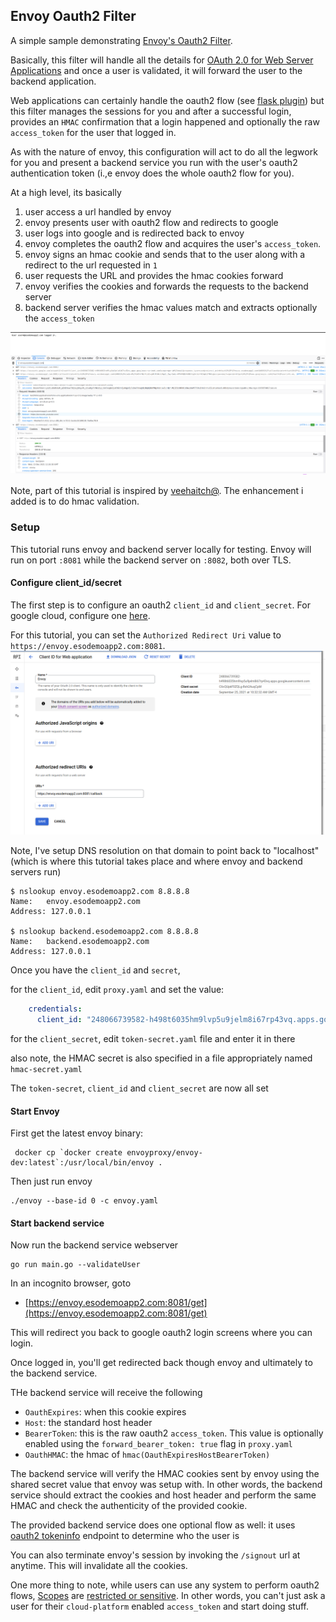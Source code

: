 ## Envoy Oauth2 Filter

A simple sample demonstrating [Envoy's Oauth2 Filter](https://www.envoyproxy.io/docs/envoy/latest/configuration/http/http_filters/oauth2_filter).

Basically, this filter will handle all the details for [OAuth 2.0 for Web Server Applications](https://developers.google.com/identity/protocols/oauth2/web-server) and once a user is validated, it will forward the user to the backend application.

Web applications can certainly handle the oauth2 flow (see [flask plugin](https://flask-oauthlib.readthedocs.io/en/latest/oauth2.html)) but this filter manages the sessions for you and after a successful login, provides an `HMAC` confirmation that a login happened and optionally the raw `access_token` for the user that logged in.

As with the nature of envoy, this configuration will act to do all the legwork for you and present a backend service you run with the user's oauth2 authentication token (i.,e envoy does the whole oauth2 flow for you).

At a high level, its basically

1. user access a url handled by envoy
2. envoy presents user with oauth2 flow and redirects to google
3. user logs into google and is redirected back to envoy
4. envoy completes the oauth2 flow and acquires the user's `access_token`.
5. envoy signs an hmac cookie and sends that to the user along with a redirect to the url requested in `1`
6. user requests the URL and provides the hmac cookies forward
7. envoy verifies the cookies and forwards the requests to the backend server
8. backend server verifies the hmac values match and extracts optionally the `access_token`

![images/login_flow.png](images/login_flow.png)

Note, part of this tutorial is inspired by [veehaitch@](https://github.com/veehaitch/envoy-oauth2-filter-google).  The enhancement i added is to do hmac validation.

### Setup

This tutorial runs envoy and backend server locally for testing. Envoy will run on port `:8081` while the backend server on `:8082`, both over TLS.


#### Configure client_id/secret

The first step is to configure an oauth2 `client_id` and `client_secret`.  For google cloud, configure one [here](https://developers.google.com/identity/gsi/web/guides/get-google-api-clientid).

For this tutorial, you can set the `Authorized Redirect Uri` value to `https://envoy.esodemoapp2.com:8081`.  
![images/client_id.png](images/client_id.png)


Note, I've setup DNS resolution on that domain to point back to "localhost" (which is where this tutorial takes place and where envoy and backend servers run)

```
$ nslookup envoy.esodemoapp2.com 8.8.8.8
Name:	envoy.esodemoapp2.com
Address: 127.0.0.1

$ nslookup backend.esodemoapp2.com 8.8.8.8
Name:	backend.esodemoapp2.com
Address: 127.0.0.1
```

Once you have the `client_id` and `secret`, 

for the `client_id`, edit `proxy.yaml` and set the value:

```yaml
    credentials:
      client_id: "248066739582-h498t6035hm9lvp5u9jelm8i67rp43vq.apps.googleusercontent.com"
```

for the `client_secret`, edit `token-secret.yaml` file and enter it in there

also note, the HMAC secret is also specified in a file appropriately named `hmac-secret.yaml`


The `token-secret`, `client_id` and `client_secret` are now all set


#### Start Envoy

First get the latest envoy binary:

```
 docker cp `docker create envoyproxy/envoy-dev:latest`:/usr/local/bin/envoy .
```

Then just run envoy

```
./envoy --base-id 0 -c envoy.yaml
```

#### Start backend service

Now run the backend service webserver

```
go run main.go --validateUser
```

In an incognito browser, goto 

* [https://envoy.esodemoapp2.com:8081/get](https://envoy.esodemoapp2.com:8081/get)

This will redirect you back to google oauth2 login screens where you can login.

Once logged in, you'll get redirected back though envoy and ultimately to the backend service.

THe backend service will receive the following

* `OauthExpires`: when this cookie expires
* `Host`: the standard host header
* `BearerToken`:  this is the raw oauth2 `access_token`.  This value is optionally enabled using the `forward_bearer_token: true` flag in `proxy.yaml`
* `OauthHMAC`: the hmac of `hmac(OauthExpiresHostBearerToken)`

The backend service will verify the HMAC cookies sent by envoy using the shared secret value that envoy was setup with.  In other words, the backend service should extract the cookies and host header and perform the same HMAC and check the authenticity of the provided cookie.

The provided backend service does one optional flow as well:  it uses [oauth2 tokeninfo](https://pkg.go.dev/google.golang.org/api@v0.63.0/oauth2/v2) endpoint to determine who the user is

You can also terminate envoy's session by invoking the `/signout` url at anytime.  This will invalidate all the cookies.


One more thing to note, while users can use any system to perform oauth2 flows, [Scopes](https://developers.google.com/identity/protocols/oauth2/scopes) are [restricted or sensitive](https://support.google.com/cloud/answer/9110914).  In other words, you can't just ask a user for their `cloud-platform` enabled `access_token` and start doing stuff.
